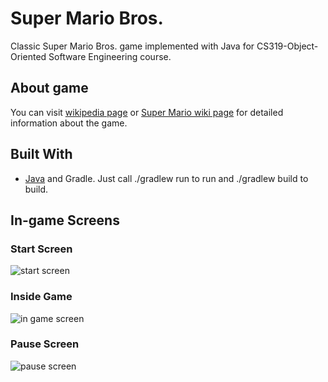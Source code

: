 # Super Mario Bros.

Classic Super Mario Bros. game implemented with Java for CS319-Object-Oriented Software Engineering course.

## About game

You can visit [wikipedia page](https://en.wikipedia.org/wiki/Super_Mario_Bros.) or [Super Mario wiki page](https://www.mariowiki.com/Super_Mario_Bros.) for detailed information about the game.

## Built With
* [Java](https://www.java.com/) and Gradle. Just call ./gradlew run to run and ./gradlew build to build.

## In-game Screens

### Start Screen
![start screen](https://raw.githubusercontent.com/ahmetcandiroglu/1G.Super-Mario-Bros/master/docs/Screenshots/Start%20screen.png)

### Inside Game
![in game screen](https://raw.githubusercontent.com/ahmetcandiroglu/1G.Super-Mario-Bros/master/docs/Screenshots/In%20game%20screen.png)

### Pause Screen
![pause screen](https://raw.githubusercontent.com/ahmetcandiroglu/1G.Super-Mario-Bros/master/docs/Screenshots/Pause%20screen.png)
